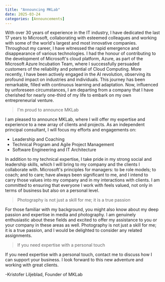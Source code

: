 ```yaml
---
title: "Announcing MKLab"
date: 2025-03-24
categories: [Announcements]
---
```


With over 30 years of experience in the IT industry, I have dedicated the last 17 years to Microsoft, collaborating with esteemed colleagues and working with some of the world's largest and most innovative companies. Throughout my career, I have witnessed the rapid emergence and disappearance of various technologies. I had the honour of contributing to the development of Microsoft's cloud platform, Azure, as part of the Microsoft Azure Incubation Team, where I successfully persuaded customers of the reliability and potential of Cloud Computing. More recently, I have been actively engaged in the AI revolution, observing its profound impact on industries and individuals.
This journey has been remarkable, filled with continuous learning and adaptation. Now, influenced by unforeseen circumstances, I am departing from a company that I have cherished for nearly one-third of my life to embark on my own entrepreneurial venture.

> I'm proud to announce MKLab

I am pleased to announce MKLab, where I will offer my expertise and experience to a new array of clients and projects. As an independent principal consultant, I will focus my efforts and engagements on:

* Leadership and Coaching
* Technical Program and Agile Project Management
* Software Engineering and IT Architecture

In addition to my technical expertise, I take pride in my strong social and leadership skills, which I will bring to my company and the clients I collaborate with. Microsoft's principles for managers: to be role models; to coach; and to care; have always been significant to me, and I intend to carry those values into my company and in my interactions with clients. I am committed to ensuring that everyone I work with feels valued, not only in terms of business but also on a personal level.

> Photography is not just a skill for me; it is a true passion

For those familiar with my background, you might also know about my deep passion and expertise in media and photography. I am genuinely enthusiastic about these fields and excited to offer my assistance to you or your company in these areas as well. Photography is not just a skill for me; it is a true passion, and I would be delighted to consider any related assignments.

> If you need expertise with a personal touch

If you need expertise with a personal touch, contact me to discuss how I can support your business. I look forward to this new adventure and working with great clients.


-Kristofer Liljeblad, Founder of MKLab